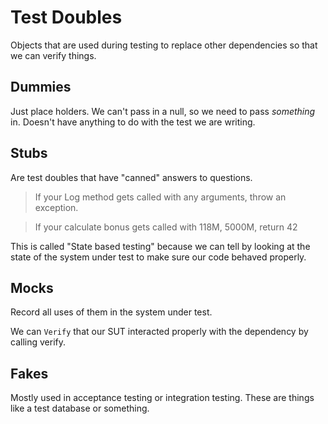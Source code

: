 # Test Doubles

Objects that are used during testing to replace other dependencies so that we can verify things.

## Dummies

Just place holders. We can't pass in a null, so we need to pass *something* in. Doesn't have anything to do with the test we are writing.

## Stubs

Are test doubles that have "canned" answers to questions. 

> If your Log method gets called with any arguments, throw an exception.

> If your calculate bonus gets called with 118M, 5000M, return 42

This is called "State based testing" because we can tell by looking at the state of the system under test to make sure our code behaved properly.


## Mocks

Record all uses of them in the system under test.

We can `Verify` that our SUT interacted properly with the dependency by calling verify.

## Fakes

Mostly used in acceptance testing or integration testing.
These are things like a test database or something.
